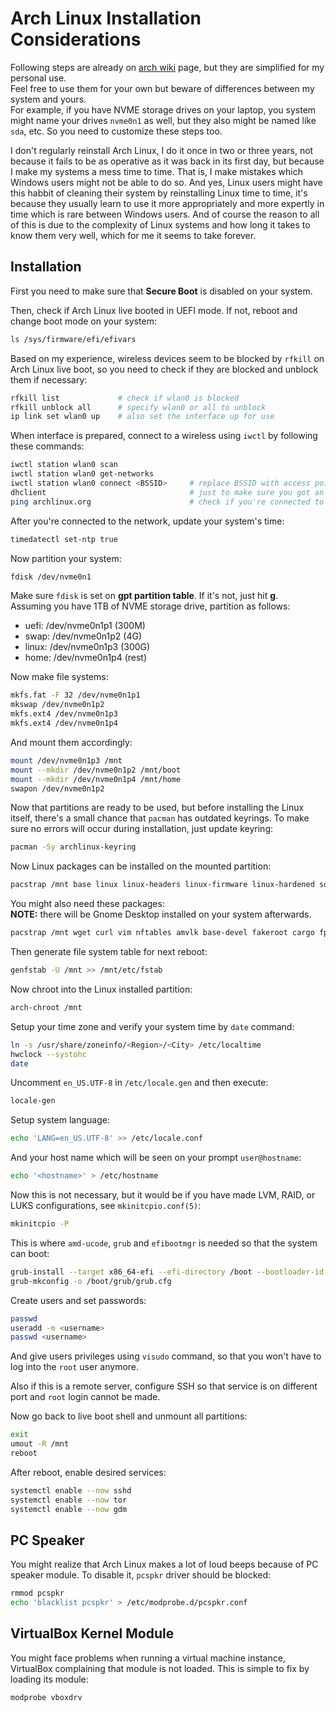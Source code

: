 # Arch Linux Installation Considerations

Following steps are already on
[arch wiki](https://wiki.archlinux.org/title/Installation_guide)
page, but they are simplified for my personal use.  
Feel free to use them for your own but beware of differences between my system and yours.  
For example, if you have NVME storage drives on your laptop, you system might name your drives
`nvme0n1` as well, but they also might be named like `sda`, etc. So you need to customize 
these steps too.

I don't regularly reinstall Arch Linux, I do it once in two or three years, not because
it fails to be as operative as it was back in its first day, but because I make my systems a mess
time to time. That is, I make mistakes which Windows users might not be able to do so.
And yes, Linux users might have this habbit of cleaning their system by reinstalling
Linux time to time, it's because they usually learn to use it more appropriately and
more expertly in time which is rare between Windows users. And of course the reason to
all of this is due to the complexity of Linux systems and how long it takes to know them
very well, which for me it seems to take forever.

## Installation

First you need to make sure that **Secure Boot** is disabled on your system.

Then, check if Arch Linux live booted in UEFI mode. If not, reboot and change boot mode on your system:

```sh
ls /sys/firmware/efi/efivars
```

Based on my experience, wireless devices seem to be blocked by `rfkill` on Arch Linux live boot, so you need to check if they are blocked and unblock them if necessary:

```sh
rfkill list             # check if wlan0 is blocked
rfkill unblock all      # specify wlan0 or all to unblock
ip link set wlan0 up    # also set the interface up for use
```

When interface is prepared, connect to a wireless using `iwctl` by following these commands:

```sh
iwctl station wlan0 scan
iwctl station wlan0 get-networks
iwctl station wlan0 connect <BSSID>     # replace BSSID with access point name
dhclient                                # just to make sure you got an ip
ping archlinux.org                      # check if you're connected to network
```

After you're connected to the network, update your system's time:

```sh
timedatectl set-ntp true
```

Now partition your system:

```sh
fdisk /dev/nvme0n1
```

Make sure `fdisk` is set on **gpt partition table**. If it's not, just hit **g**.  
Assuming you have 1TB of NVME storage drive, partition as follows:

* uefi:  /dev/nvme0n1p1 (300M)
* swap:  /dev/nvme0n1p2 (4G)
* linux: /dev/nvme0n1p3 (300G)
* home:  /dev/nvme0n1p4 (rest)

Now make file systems:

```sh
mkfs.fat -F 32 /dev/nvme0n1p1
mkswap /dev/nvme0n1p2
mkfs.ext4 /dev/nvme0n1p3
mkfs.ext4 /dev/nvme0n1p4
```

And mount them accordingly:

```sh
mount /dev/nvme0n1p3 /mnt
mount --mkdir /dev/nvme0n1p2 /mnt/boot
mount --mkdir /dev/nvme0n1p4 /mnt/home
swapon /dev/nvme0n1p2
```

Now that partitions are ready to be used, but before installing the Linux itself, there's a small chance that `pacman` has outdated keyrings.
To make sure no errors will occur during installation, just update keyring:

```sh
pacman -Sy archlinux-keyring
```

Now Linux packages can be installed on the mounted partition:

```sh
pacstrap /mnt base linux linux-headers linux-firmware linux-hardened sof-firmware amd-ucode amd-headers grub efibootmgr
```

You might also need these packages:  
**NOTE:** there will be Gnome Desktop installed on your system afterwards.

```sh
pacstrap /mnt wget curl vim nftables amvlk base-devel fakeroot cargo fprintd ntfs-3g sudo make cmake git vlc tor firefox net-tools openssh man man-db man-pages gnome networkmanager eog rsync evince acpi mutt telegram-desktop virtualbox virtualbox-guest-iso virtualbox-guest-utils virtualbox-host-modules-arch linux-headers xclip
```

Then generate file system table for next reboot:

```sh
genfstab -U /mnt >> /mnt/etc/fstab
```

Now chroot into the Linux installed partition:

```sh
arch-chroot /mnt
```

Setup your time zone and verify your system time by `date` command:

```sh
ln -s /usr/share/zoneinfo/<Region>/<City> /etc/localtime
hwclock --systohc
date
```

Uncomment `en_US.UTF-8` in `/etc/locale.gen` and then execute:

```sh
locale-gen
```

Setup system language:

```sh
echo 'LANG=en_US.UTF-8' >> /etc/locale.conf
```

And your host name which will be seen on your prompt `user@hostname`:

```sh
echo '<hostname>' > /etc/hostname
```

Now this is not necessary, but it would be if you have made LVM, RAID, or LUKS configurations, see `mkinitcpio.conf(5)`:

```sh
mkinitcpio -P
```

This is where `amd-ucode`, `grub` and `efibootmgr` is needed so that the system can boot:

```sh
grub-install --target x86_64-efi --efi-directory /boot --bootloader-id GRUB
grub-mkconfig -o /boot/grub/grub.cfg
```

Create users and set passwords:

```sh
passwd
useradd -m <username>
passwd <username>
```

And give users privileges using `visudo` command, so that you won't have to log into the `root` user anymore.

Also if this is a remote server, configure SSH so that service is on different port and `root` login cannot be made.

Now go back to live boot shell and unmount all partitions:

```sh
exit
umout -R /mnt
reboot
```

After reboot, enable desired services:

```sh
systemctl enable --now sshd
systemctl enable --now tor
systemctl enable --now gdm
```

## PC Speaker

You might realize that Arch Linux makes a lot of loud beeps because of PC speaker module. To disable it, `pcspkr` driver should be blocked:

```sh
rmmod pcspkr
echo 'blacklist pcspkr' > /etc/modprobe.d/pcspkr.conf
```

## VirtualBox Kernel Module

You might face problems when running a virtual machine instance, VirtualBox complaining that module is not loaded. This is simple to fix by loading its module:

```sh
modprobe vboxdrv
```


